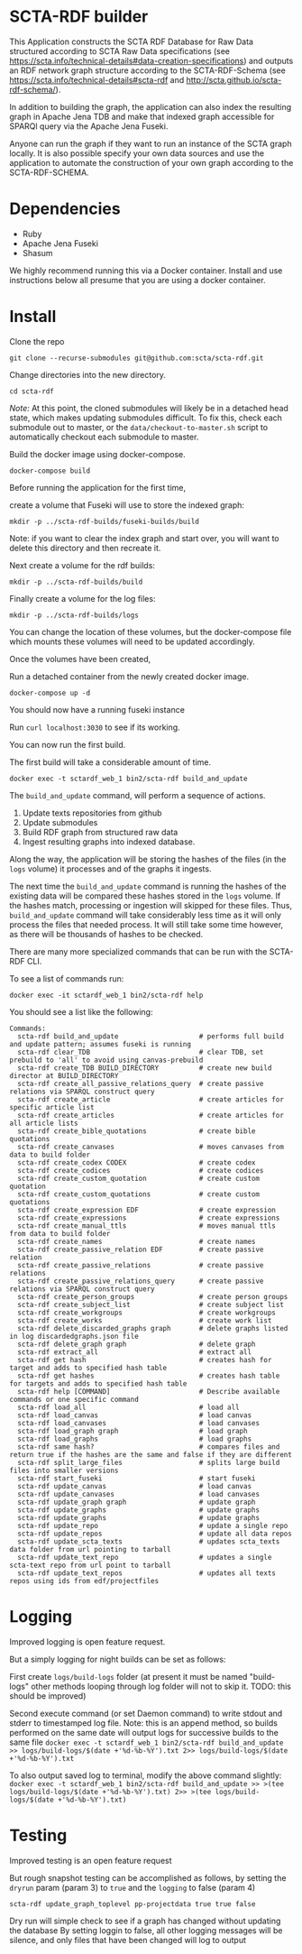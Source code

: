 # SCTA-RDF builder

This Application constructs the SCTA RDF Database for Raw Data structured according to SCTA Raw Data specifications (see https://scta.info/technical-details#data-creation-specifications) and outputs an RDF network graph structure according to the SCTA-RDF-Schema (see https://scta.info/technical-details#scta-rdf and http://scta.github.io/scta-rdf-schema/).

In addition to building the graph, the application can also index the resulting graph in Apache Jena TDB and make that indexed graph accessible for SPARQl query via the Apache Jena Fuseki.

Anyone can run the graph if they want to run an instance of the SCTA graph locally. It is also possible specify your own data sources and use the application to automate the construction of your own graph according to the SCTA-RDF-SCHEMA.

# Dependencies

* Ruby
* Apache Jena Fuseki
* Shasum

We highly recommend running this via a Docker container. Install and use instructions below all presume that you are using a docker container.

# Install

Clone the repo

`git clone --recurse-submodules git@github.com:scta/scta-rdf.git`

Change directories into the new directory.

`cd scta-rdf`

*Note:* At this point, the cloned submodules will likely be in a detached head state, which makes updating submodules difficult.
To fix this, check each submodule out to master, or the `data/checkout-to-master.sh` script to automatically checkout each submodule to master.

Build the docker image using docker-compose.

`docker-compose build`

Before running the application for the first time,

create a volume that Fuseki will use to store the indexed graph:

`mkdir -p ../scta-rdf-builds/fuseki-builds/build`

Note: if you want to clear the index graph and start over, you will want to delete this directory and then recreate it.

Next create a volume for the rdf builds:

`mkdir -p ../scta-rdf-builds/build`

Finally create a volume for the log files:

`mkdir -p ../scta-rdf-builds/logs`

You can change the location of these volumes, but the docker-compose file which mounts these volumes will need to be updated accordingly.

Once the volumes have been created,

Run a detached container from the newly created docker image.

`docker-compose up -d`

You should now have a running fuseki instance

Run `curl localhost:3030` to see if its working.

You can now run the first build.

The first build will take a considerable amount of time.

`docker exec -t sctardf_web_1 bin2/scta-rdf build_and_update`

The `build_and_update` command, will perform a sequence of actions.

1. Update texts repositories from github
2. Update submodules
3. Build RDF graph from structured raw data
4. Ingest resulting graphs into indexed database.

Along the way, the application will be storing the hashes of the files (in the `logs` volume) it processes
and of the graphs it ingests.

The next time the `build_and_update` command is running the hashes of the existing data
will be compared these hashes stored in the `logs` volume. If the hashes match,
processing or ingestion will skipped for these files. Thus, `build_and_update` command
will take considerably less time as it will only process the files that needed process.
It will still take some time however, as there will be thousands of hashes to be checked.

There are many more specialized commands that can be run with the SCTA-RDF CLI.

To see a list of commands run:

`docker exec -it sctardf_web_1 bin2/scta-rdf help`

You should see a list like the following:

```
Commands:
  scta-rdf build_and_update                    # performs full build and update pattern; assumes fuseki is running
  scta-rdf clear_TDB                           # clear TDB, set prebuild to 'all' to avoid using canvas-prebuild
  scta-rdf create_TDB BUILD_DIRECTORY          # create new build director at BUILD_DIRECTORY
  scta-rdf create_all_passive_relations_query  # create passive relations via SPARQL construct query
  scta-rdf create_article                      # create articles for specific article list
  scta-rdf create_articles                     # create articles for all article lists
  scta-rdf create_bible_quotations             # create bible quotations
  scta-rdf create_canvases                     # moves canvases from data to build folder
  scta-rdf create_codex CODEX                  # create codex
  scta-rdf create_codices                      # create codices
  scta-rdf create_custom_quotation             # create custom quotation
  scta-rdf create_custom_quotations            # create custom quotations
  scta-rdf create_expression EDF               # create expression
  scta-rdf create_expressions                  # create expressions
  scta-rdf create_manual_ttls                  # moves manual ttls from data to build folder
  scta-rdf create_names                        # create names
  scta-rdf create_passive_relation EDF         # create passive relation
  scta-rdf create_passive_relations            # create passive relations
  scta-rdf create_passive_relations_query      # create passive relations via SPARQL construct query
  scta-rdf create_person_groups                # create person groups
  scta-rdf create_subject_list                 # create subject list
  scta-rdf create_workgroups                   # create workgroups
  scta-rdf create_works                        # create work list
  scta-rdf delete_discarded_graphs graph       # delete graphs listed in log discardedgraphs.json file
  scta-rdf delete_graph graph                  # delete graph
  scta-rdf extract_all                         # extract all
  scta-rdf get hash                            # creates hash for target and adds to specified hash table
  scta-rdf get hashes                          # creates hash table for targets and adds to specified hash table
  scta-rdf help [COMMAND]                      # Describe available commands or one specific command
  scta-rdf load_all                            # load all
  scta-rdf load_canvas                         # load canvas
  scta-rdf load_canvases                       # load canvases
  scta-rdf load_graph graph                    # load graph
  scta-rdf load_graphs                         # load graphs
  scta-rdf same hash?                          # compares files and return true if the hashes are the same and false if they are different
  scta-rdf split_large_files                   # splits large build files into smaller versions
  scta-rdf start_fuseki                        # start fuseki
  scta-rdf update_canvas                       # load canvas
  scta-rdf update_canvases                     # load canvases
  scta-rdf update_graph graph                  # update graph
  scta-rdf update_graphs                       # update graphs
  scta-rdf update_graphs                       # update graphs
  scta-rdf update_repo                         # update a single repo
  scta-rdf update_repos                        # update all data repos
  scta-rdf update_scta_texts                   # updates scta_texts data folder from url pointing to tarball
  scta-rdf update_text_repo                    # updates a single scta-text repo from url point to tarball
  scta-rdf update_text_repos                   # updates all texts repos using ids from edf/projectfiles

```

# Logging 

Improved logging is open feature request. 

But a simply logging for night builds can be set as follows:

First create `logs/build-logs` folder (at present it must be named "build-logs" other methods looping through log folder will not to skip it. TODO: this should be improved)

Second execute command (or set Daemon command) to write stdout and stderr to timestamped log file. 
Note: this is an append method, so builds performed on the same date will output logs for successive builds to the same file
`docker exec -t sctardf_web_1 bin2/scta-rdf build_and_update >> logs/build-logs/$(date +'%d-%b-%Y').txt 2>> logs/build-logs/$(date +'%d-%b-%Y').txt`

To also output saved log to terminal, modify the above command slightly:
`docker exec -t sctardf_web_1 bin2/scta-rdf build_and_update >> >(tee logs/build-logs/$(date +'%d-%b-%Y').txt) 2>> >(tee logs/build-logs/$(date +'%d-%b-%Y').txt)`

# Testing

Improved testing is an open feature request

But rough snapshot testing can be accomplished as follows, by setting the `dryrun` param (param 3) to `true` and the `logging` to false (param 4)

`scta-rdf update_graph_toplevel pp-projectdata true true false`

Dry run will simple check to see if a graph has changed without updating the database
By setting loggin to false, all other logging messages will be silence, and only files that have been changed will log to output



